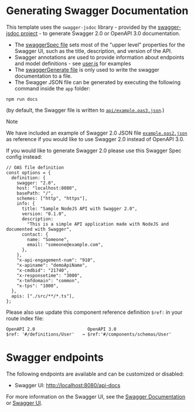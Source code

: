 # Generating Swagger Documentation

This template uses the `swagger-jsdoc` library - provided by the [swagger-jsdoc project](https://github.com/Surnet/swagger-jsdoc) - to generate Swagger 2.0 or OpenAPI 3.0 documentation.

- The [swaggerSpec file](../app/swaggerSpec.js) sets most of the "upper level" properties for the Swagger UI, such as the title, description, and version of the API.
- Swagger annotations are used to provide information about endpoints and model definitions - see
[user.js](../app/src/models/user.js) for examples
- The [swaggerGenerate file](../app/swaggerGenerate.js) is only used to write the swagger documentation to a file.
- The Swagger JSON file can be generated by executing the following command inside the `app` folder: 

```
npm run docs
```

(by default, the Swagger file is written to [`api/example.oas3.json`](../api/example.oas3.json).)

> [!NOTE]
> We have included an example of Swagger 2.0 JSON file [`example.oas2.json`](../api/example.oas2.json) as reference if you would like to use Swagger 2.0 instead of OpenAPI 3.0.

If you would like to generate Swagger 2.0 please use this Swagger Spec config instead:
```
// OAS file definition
const options = {
  definition: {
    swagger: "2.0",
    host: "localhost:8080",
    basePath: "/",
    schemes: ["http", "https"],
    info: {
      title: "Sample NodeJS API with Swagger 2.0",
      version: "0.1.0",
      description:
        "This is a simple API application made with NodeJS and documented with Swagger",
      contact: {
        name: "Someone",
        email: "someone@example.com",
      },
    },
    "x-api-engagement-num": "910",
    "x-apiname": "demoApiName",
    "x-cmdbid": "21740",
    "x-responsetime": "3000",
    "x-tmfdomain": "common",
    "x-tps": "1000",
  },
  apis: ["./src/**/*.ts"],
};
```
Please also use update this component reference definition `$ref:` in your route index file:
```
OpenAPI 2.0                    OpenAPI 3.0
$ref: '#/definitions/User'   → $ref:'#/components/schemas/User'
```

# Swagger endpoints
The following endpoints are available and can be customized or disabled:
- Swagger UI: [http://localhost:8080/api-docs](http://localhost:8080/api-docs)

For more information on the Swagger UI, see the [Swagger Documentation](https://swagger.io/) or [Swagger UI](https://swagger.io/tools/swagger-ui/).